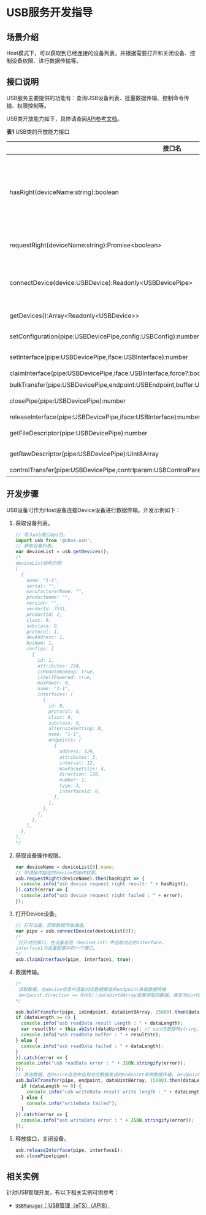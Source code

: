 # USB服务开发指导



## 场景介绍

Host模式下，可以获取到已经连接的设备列表，并根据需要打开和关闭设备、控制设备权限、进行数据传输等。


## 接口说明

USB服务主要提供的功能有：查询USB设备列表、批量数据传输、控制命令传输、权限控制等。

USB类开放能力如下，具体请查阅[API参考文档](../reference/apis/js-apis-usb.md)。

**表1** USB类的开放能力接口

| 接口名 | 描述 |
| -------- | -------- |
| hasRight(deviceName:string):boolean | 如果“使用者”（如各种App或系统）有权访问设备则返回true；无权访问设备则返回false。 |
| requestRight(deviceName:string):Promise&lt;boolean&gt; | 请求给定软件包的临时权限以访问设备。 |
| connectDevice(device:USBDevice):Readonly&lt;USBDevicePipe&gt; | 根据`getDevices()`返回的设备信息打开USB设备。 |
| getDevices():Array&lt;Readonly&lt;USBDevice&gt;&gt; | 返回USB设备列表。 |
| setConfiguration(pipe:USBDevicePipe,config:USBConfig):number | 设置设备的配置。 |
| setInterface(pipe:USBDevicePipe,iface:USBInterface):number | 设置设备的接口。 |
| claimInterface(pipe:USBDevicePipe,iface:USBInterface,force?:boolean):number | 获取接口。 |
|bulkTransfer(pipe:USBDevicePipe,endpoint:USBEndpoint,buffer:Uint8Array,timeout?:number):Promise&lt;number&gt; | 批量传输。 |
| closePipe(pipe:USBDevicePipe):number | 关闭设备消息控制通道。 |
| releaseInterface(pipe:USBDevicePipe,iface:USBInterface):number | 释放接口。 |
| getFileDescriptor(pipe:USBDevicePipe):number | 获取文件描述符。 |
| getRawDescriptor(pipe:USBDevicePipe):Uint8Array | 获取原始的USB描述符。 |
| controlTransfer(pipe:USBDevicePipe,contrlparam:USBControlParams,timeout?:number):Promise&lt;number&gt; | 控制传输。 |


## 开发步骤

USB设备可作为Host设备连接Device设备进行数据传输。开发示例如下：


1. 获取设备列表。
   ```js
   // 导入usb接口api包。
   import usb from '@ohos.usb';
   // 获取设备列表。
   var deviceList = usb.getDevices();
   /*
   deviceList结构示例
   [
     {
       name: "1-1",
       serial: "",
       manufacturerName: "",
       productName: "",
       version: "",
       vendorId: 7531,
       productId: 2,
       clazz: 9,
       subclass: 0,
       protocol: 1,
       devAddress: 1,
       busNum: 1,
       configs: [
         {
           id: 1,
           attributes: 224,
           isRemoteWakeup: true,
           isSelfPowered: true,
           maxPower: 0,
           name: "1-1",
           interfaces: [
             {
               id: 0,
               protocol: 0,
               clazz: 9,
               subclass: 0,
               alternateSetting: 0,
               name: "1-1",
               endpoints: [
                 {
                   address: 129,
                   attributes: 3,
                   interval: 12,
                   maxPacketSize: 4,
                   direction: 128,
                   number: 1,
                   type: 3,
                   interfaceId: 0,
                 },
               ],
             },
           ],
         },
       ],
     },
   ],
   */
   ```

2. 获取设备操作权限。
   ```js
   var deviceName = deviceList[0].name;
   // 申请操作指定的device的操作权限。
   usb.requestRight(deviceName).then(hasRight => {
     console.info("usb device request right result: " + hasRight);
   }).catch(error => {
     console.info("usb device request right failed : " + error);
   });
   ```

3. 打开Device设备。
   ```js
   // 打开设备，获取数据传输通道。
   var pipe = usb.connectDevice(deviceList[0]);
   /*
    打开对应接口，在设备信息（deviceList）中选取对应的interface。
   interface1为设备配置中的一个接口。
   */
   usb.claimInterface(pipe, interface1, true); 
   ```

4. 数据传输。
   ```js
   /*
    读取数据，在device信息中选取对应数据接收的endpoint来做数据传输
   （endpoint.direction == 0x80）；dataUint8Array是要读取的数据，类型为Uint8Array。
   */
   
   usb.bulkTransfer(pipe, inEndpoint, dataUint8Array, 15000).then(dataLength => {
   if (dataLength >= 0) {
     console.info("usb readData result Length : " + dataLength);
     var resultStr = this.ab2str(dataUint8Array); // uint8数据转string。
     console.info("usb readData buffer : " + resultStr);
   } else {
     console.info("usb readData failed : " + dataLength);
   }
   }).catch(error => {
   console.info("usb readData error : " + JSON.stringify(error));
   });
   // 发送数据，在device信息中选取对应数据发送的endpoint来做数据传输。（endpoint.direction == 0）
   usb.bulkTransfer(pipe, endpoint, dataUint8Array, 15000).then(dataLength => {
     if (dataLength >= 0) {
       console.info("usb writeData result write length : " + dataLength);
     } else {
       console.info("writeData failed");
     }
   }).catch(error => {
     console.info("usb writeData error : " + JSON.stringify(error));
   });
   ```

5. 释放接口，关闭设备。
   ```js
   usb.releaseInterface(pipe, interface1);
   usb.closePipe(pipe);
   ```
## 相关实例
针对USB管理开发，有以下相关实例可供参考：
- [`USBManager`：USB管理（eTS）（API8）](https://gitee.com/openharmony/applications_app_samples/tree/master/device/USBManager)
